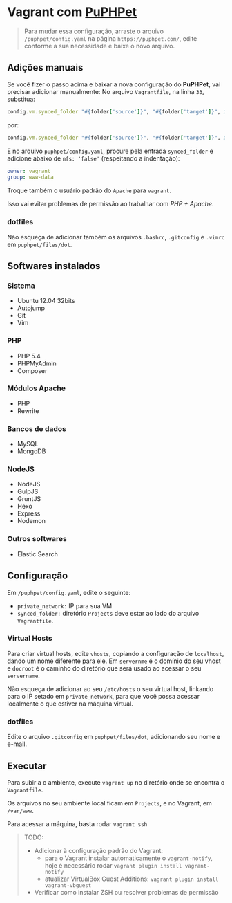 # Vagrant com [PuPHPet](https://puphpet.com/)

> Para mudar essa configuração, arraste o arquivo `/puphpet/config.yaml` na página `https://puphpet.com/`, edite conforme a sua necessidade e baixe o novo arquivo.

## Adições manuais

Se você fizer o passo acima e baixar a nova configuração do **PuPHPet**, vai precisar adicionar manualmente:
No arquivo `Vagrantfile`, na linha `33`, substitua:
```ruby
config.vm.synced_folder "#{folder['source']}", "#{folder['target']}", id: "#{folder['id']}", type: nfs
```

por:
```ruby
config.vm.synced_folder "#{folder['source']}", "#{folder['target']}", id: "#{folder['id']}", type: nfs, owner: "#{folder['owner']}", group: "#{folder['group']}"
```

E no arquivo `puphpet/config.yaml`, procure pela entrada `synced_folder` e adicione abaixo de `nfs: 'false'` (respeitando a indentação):
```yaml
owner: vagrant
group: www-data
```

Troque também o usuário padrão do `Apache` para `vagrant`.

Isso vai evitar problemas de permissão ao trabalhar com *PHP + Apache*.

### dotfiles

Não esqueça de adicionar também os arquivos `.bashrc`, `.gitconfig` e `.vimrc` em `puphpet/files/dot`.

## Softwares instalados

### Sistema
* Ubuntu 12.04 32bits
* Autojump
* Git
* Vim

### PHP
* PHP 5.4
* PHPMyAdmin
* Composer

### Módulos Apache
* PHP
* Rewrite

### Bancos de dados
* MySQL
* MongoDB

### NodeJS
* NodeJS
* GulpJS
* GruntJS
* Hexo
* Express
* Nodemon

### Outros softwares
* Elastic Search

## Configuração

Em `/puphpet/config.yaml`, edite o seguinte:

* `private_network:` IP para sua VM
* `synced_folder:` diretório `Projects` deve estar ao lado do arquivo `Vagrantfile`.

### Virtual Hosts
Para criar virtual hosts, edite `vhosts`, copiando a configuração de `localhost`, dando um nome diferente para ele.
Em `servernme` é o domínio do seu vhost e `docroot` é o caminho do diretório que será usado ao acessar o seu `servername`.

Não esqueça de adicionar ao seu `/etc/hosts` o seu virtual host, linkando para o IP setado em `private_network`, para que você possa acessar localmente o que estiver na máquina virtual.


### dotfiles

Edite o arquivo `.gitconfig` em `puphpet/files/dot`, adicionando seu nome e e-mail.

## Executar

Para subir a o ambiente, execute `vagrant up` no diretório onde se encontra o `Vagrantfile`.

Os arquivos no seu ambiente local ficam em `Projects`, e no Vagrant, em `/var/www`.

Para acessar a máquina, basta rodar `vagrant ssh`

> TODO:
> * Adicionar à configuração padrão do Vagrant:
>   * para o Vagrant instalar automaticamente o `vagrant-notify`, hoje é necessário rodar `vagrant plugin install vagrant-notify`
>   * atualizar  VirtualBox Guest Additions: `vagrant plugin install vagrant-vbguest`
> * Verificar como instalar ZSH ou resolver problemas de permissão